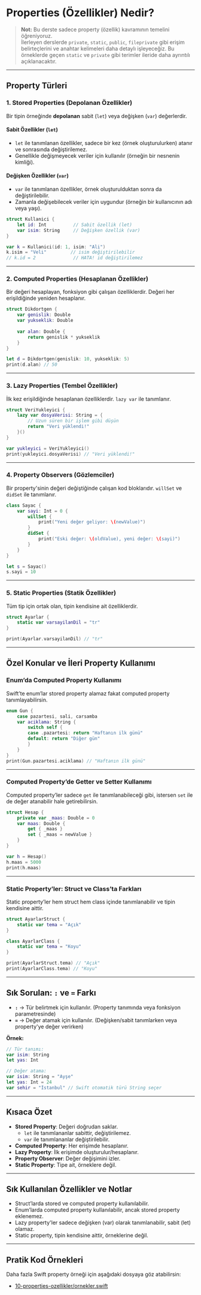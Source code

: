 # Properties (Özellikler) Nedir?

> **Not:** Bu derste sadece property (özellik) kavramının temelini öğreniyoruz.  
> İlerleyen derslerde `private`, `static`, `public`, `fileprivate` gibi erişim belirteçlerini ve anahtar kelimeleri daha detaylı işleyeceğiz. Bu örneklerde geçen `static` ve `private` gibi terimler ileride daha ayrıntılı açıklanacaktır.

---

## Property Türleri

### 1. Stored Properties (Depolanan Özellikler)
Bir tipin örneğinde **depolanan** sabit (`let`) veya değişken (`var`) değerlerdir.

#### Sabit Özellikler (`let`)
- `let` ile tanımlanan özellikler, sadece bir kez (örnek oluşturulurken) atanır ve sonrasında değiştirilemez.
- Genellikle değişmeyecek veriler için kullanılır (örneğin bir nesnenin kimliği).

#### Değişken Özellikler (`var`)
- `var` ile tanımlanan özellikler, örnek oluşturulduktan sonra da değiştirilebilir.
- Zamanla değişebilecek veriler için uygundur (örneğin bir kullanıcının adı veya yaşı).

```swift
struct Kullanici {
    let id: Int          // Sabit özellik (let)
    var isim: String     // Değişken özellik (var)
}

var k = Kullanici(id: 1, isim: "Ali")
k.isim = "Veli"         // isim değiştirilebilir
// k.id = 2              // HATA! id değiştirilemez
```

---

### 2. Computed Properties (Hesaplanan Özellikler)
Bir değeri hesaplayan, fonksiyon gibi çalışan özelliklerdir. Değeri her erişildiğinde yeniden hesaplanır.

```swift
struct Dikdortgen {
    var genislik: Double
    var yukseklik: Double
    
    var alan: Double {
        return genislik * yukseklik
    }
}

let d = Dikdortgen(genislik: 10, yukseklik: 5)
print(d.alan) // 50
```

---

### 3. Lazy Properties (Tembel Özellikler)
İlk kez erişildiğinde hesaplanan özelliklerdir. `lazy var` ile tanımlanır.

```swift
struct VeriYukleyici {
    lazy var dosyaVerisi: String = {
        // Uzun süren bir işlem gibi düşün
        return "Veri yüklendi!"
    }()
}

var yukleyici = VeriYukleyici()
print(yukleyici.dosyaVerisi) // "Veri yüklendi!"
```

---

### 4. Property Observers (Gözlemciler)
Bir property'sinin değeri değiştiğinde çalışan kod bloklarıdır. `willSet` ve `didSet` ile tanımlanır.

```swift
class Sayac {
    var sayi: Int = 0 {
        willSet {
            print("Yeni değer geliyor: \(newValue)")
        }
        didSet {
            print("Eski değer: \(oldValue), yeni değer: \(sayi)")
        }
    }
}

let s = Sayac()
s.sayi = 10
```

---

### 5. Static Properties (Statik Özellikler)
Tüm tip için ortak olan, tipin kendisine ait özelliklerdir.

```swift
struct Ayarlar {
    static var varsayilanDil = "tr"
}

print(Ayarlar.varsayilanDil) // "tr"
```

---

## Özel Konular ve İleri Property Kullanımı

### Enum’da Computed Property Kullanımı

Swift’te enum’lar stored property alamaz fakat computed property tanımlayabilirsin.

```swift
enum Gun {
    case pazartesi, sali, carsamba
    var aciklama: String {
        switch self {
        case .pazartesi: return "Haftanın ilk günü"
        default: return "Diğer gün"
        }
    }
}
print(Gun.pazartesi.aciklama) // "Haftanın ilk günü"
```

---

### Computed Property’de Getter ve Setter Kullanımı

Computed property’ler sadece `get` ile tanımlanabileceği gibi, istersen `set` ile de değer atanabilir hale getirebilirsin.

```swift
struct Hesap {
    private var _maas: Double = 0
    var maas: Double {
        get { _maas }
        set { _maas = newValue }
    }
}

var h = Hesap()
h.maas = 5000
print(h.maas)
```

---

### Static Property’ler: Struct ve Class’ta Farkları

Static property’ler hem struct hem class içinde tanımlanabilir ve tipin kendisine aittir.

```swift
struct AyarlarStruct {
    static var tema = "Açık"
}

class AyarlarClass {
    static var tema = "Koyu"
}

print(AyarlarStruct.tema) // "Açık"
print(AyarlarClass.tema) // "Koyu"
```

---

## Sık Sorulan: `:` ve `=` Farkı

- **`:`** → Tür belirtmek için kullanılır. (Property tanımında veya fonksiyon parametresinde)
- **`=`** → Değer atamak için kullanılır. (Değişken/sabit tanımlarken veya property'ye değer verirken)

**Örnek:**
```swift
// Tür tanımı:
var isim: String
let yas: Int

// Değer atama:
var isim: String = "Ayşe"
let yas: Int = 24
var sehir = "İstanbul" // Swift otomatik türü String seçer
```

---

## Kısaca Özet

- **Stored Property**: Değeri doğrudan saklar.  
  - `let` ile tanımlananlar sabittir, değiştirilemez.  
  - `var` ile tanımlananlar değiştirilebilir.
- **Computed Property**: Her erişimde hesaplanır.
- **Lazy Property**: İlk erişimde oluşturulur/hesaplanır.
- **Property Observer**: Değer değişimini izler.
- **Static Property**: Tipe ait, örneklere değil.

---

## Sık Kullanılan Özellikler ve Notlar

- Struct’larda stored ve computed property kullanılabilir.
- Enum’larda computed property kullanılabilir, ancak stored property eklenemez.
- Lazy property'ler sadece değişken (var) olarak tanımlanabilir, sabit (let) olamaz.
- Static property, tipin kendisine aittir, örneklerine değil.

---

## Pratik Kod Örnekleri

Daha fazla Swift property örneği için aşağıdaki dosyaya göz atabilirsin:

- [10-properties-ozellikler/ornekler.swift](ornekler.swift)